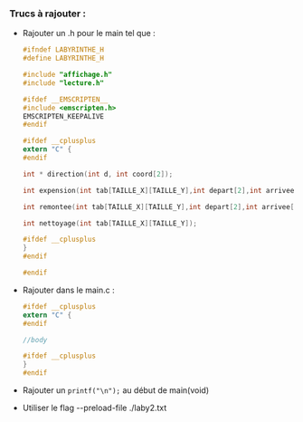 ### Trucs à rajouter : 

 * Rajouter un .h pour le main tel que : 
	```c
	#ifndef LABYRINTHE_H
	#define LABYRINTHE_H

	#include "affichage.h"
	#include "lecture.h"

	#ifdef __EMSCRIPTEN__
	#include <emscripten.h>
	EMSCRIPTEN_KEEPALIVE
	#endif

	#ifdef __cplusplus
	extern "C" {
	#endif

	int * direction(int d, int coord[2]);

	int expension(int tab[TAILLE_X][TAILLE_Y],int depart[2],int arrivee[2]);

	int remontee(int tab[TAILLE_X][TAILLE_Y],int depart[2],int arrivee[2]);

	int nettoyage(int tab[TAILLE_X][TAILLE_Y]);

	#ifdef __cplusplus
	}
	#endif

	#endif
	```

 * Rajouter dans le main.c : 

	```c
	#ifdef __cplusplus
	extern "C" {
	#endif

	//body

	#ifdef __cplusplus
	}
	#endif

	```
 * Rajouter un `printf("\n");` au début de main(void)


 * Utiliser le flag --preload-file ./laby2.txt


